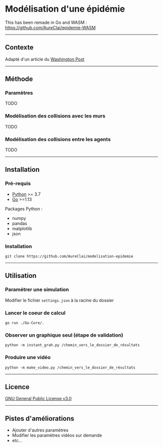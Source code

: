 # Modélisation d'une épidémie

This has been remade in Go and WASM : https://github.com/AureClai/epidemie-WASM

---
## Contexte 

Adapté d'un article du [Washington Post](https://www.washingtonpost.com/graphics/2020/world/corona-simulator/?fbclid=IwAR1QLrFRcQZ7BNc87RjHbX3V6e9J1dAcKDvPQGA8LfQpfcYMXpGLAgWAa08)

---
## Méthode

### Paramètres

TODO

### Modélisation des collisions avec les murs

TODO

### Modélisation des collisions entre les agents

TODO

---
## Installation



### Pré-requis

* [Python](https://www.anaconda.com/distribution/) >= 3.7
* [Go](https://golang.org/doc/install) >=1.13

Packages Python :
* numpy
* pandas
* matplotlib
* json

### Installation

```
git clone https://github.com/AureClai/modelisation-epidemie
```

---
## Utilisation

### Paramétrer une simulation

Modifier le fichier `settings.json` à la racine du dossier

### Lancer le coeur de calcul

```
go run ./Go-Core/.
```

### Observer un graphique seul (étape de validation)

```
python -m instant_grah.py /chemin_vers_le_dossier_de_résultats
```

### Produire une vidéo

```
python -m make_video.py /chemin_vers_le_dossier_de_résultats
```

--- 
## Licence

[GNU General Public License v3.0](https://github.com/AureClai/modelisation-epidemie/blob/master/LICENSE)

---
## Pistes d'améliorations

* Ajouter d'autres paramètres
* Modifier les paramètres vidéos sur demande
* etc...
